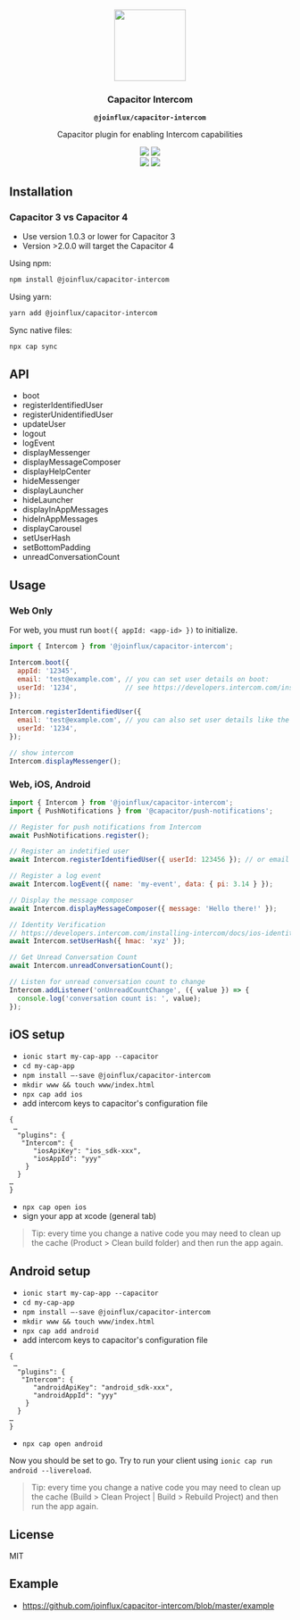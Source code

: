 <p align="center"><br><img src="https://user-images.githubusercontent.com/236501/85893648-1c92e880-b7a8-11ea-926d-95355b8175c7.png" width="128" height="128" /></p>
<h3 align="center">Capacitor Intercom</h3>
<p align="center"><strong><code>@joinflux/capacitor-intercom</code></strong></p>
<p align="center">
  Capacitor plugin for enabling Intercom capabilities
</p>

<p align="center">
  <img src="https://img.shields.io/maintenance/yes/2021?style=flat-square" />
  <a href="https://www.npmjs.com/package/@joinflux/capacitor-intercom"><img src="https://img.shields.io/npm/l/@joinflux/capacitor-intercom?style=flat-square" /></a>
<br>
  <a href="https://www.npmjs.com/package/@joinflux/capacitor-intercom"><img src="https://img.shields.io/npm/dw/@joinflux/capacitor-intercom?style=flat-square" /></a>
  <a href="https://www.npmjs.com/package/@joinflux/capacitor-intercom"><img src="https://img.shields.io/npm/v/@joinflux/capacitor-intercom?style=flat-square" /></a>
</p>

## Installation

### Capacitor 3 vs Capacitor 4
* Use version 1.0.3 or lower for Capacitor 3
* Version >2.0.0 will target the Capacitor 4

Using npm:

```bash
npm install @joinflux/capacitor-intercom
```

Using yarn:

```bash
yarn add @joinflux/capacitor-intercom
```

Sync native files:

```bash
npx cap sync
```

## API

- boot
- registerIdentifiedUser
- registerUnidentifiedUser
- updateUser
- logout
- logEvent
- displayMessenger
- displayMessageComposer
- displayHelpCenter
- hideMessenger
- displayLauncher
- hideLauncher
- displayInAppMessages
- hideInAppMessages
- displayCarousel
- setUserHash
- setBottomPadding
- unreadConversationCount

## Usage

### Web Only

For web, you must run `boot({ appId: <app-id> })` to initialize.

```js
import { Intercom } from '@joinflux/capacitor-intercom';

Intercom.boot({
  appId: '12345',
  email: 'test@example.com', // you can set user details on boot:
  userId: '1234',            // see https://developers.intercom.com/installing-intercom/docs/capacitor-intercom-javascript#intercomboot-intercomsettings
});

Intercom.registerIdentifiedUser({
  email: 'test@example.com', // you can also set user details like the mobile SDKs
  userId: '1234',
});

// show intercom
Intercom.displayMessenger();

```

### Web, iOS, Android

```js
import { Intercom } from '@joinflux/capacitor-intercom';
import { PushNotifications } from '@capacitor/push-notifications';

// Register for push notifications from Intercom
await PushNotifications.register();

// Register an indetified user
await Intercom.registerIdentifiedUser({ userId: 123456 }); // or email or both

// Register a log event
await Intercom.logEvent({ name: 'my-event', data: { pi: 3.14 } });

// Display the message composer
await Intercom.displayMessageComposer({ message: 'Hello there!' });

// Identity Verification
// https://developers.intercom.com/installing-intercom/docs/ios-identity-verification
await Intercom.setUserHash({ hmac: 'xyz' });

// Get Unread Conversation Count
await Intercom.unreadConversationCount();

// Listen for unread conversation count to change
Intercom.addListener('onUnreadCountChange', ({ value }) => {
  console.log('conversation count is: ', value);
});
```

## iOS setup

- `ionic start my-cap-app --capacitor`
- `cd my-cap-app`
- `npm install —-save @joinflux/capacitor-intercom`
- `mkdir www && touch www/index.html`
- `npx cap add ios`
- add intercom keys to capacitor's configuration file

```
{
 …
  "plugins": {
   "Intercom": {
      "iosApiKey": "ios_sdk-xxx",
      "iosAppId": "yyy"
    }
  }
…
}
```

- `npx cap open ios`
- sign your app at xcode (general tab)

> Tip: every time you change a native code you may need to clean up the cache (Product > Clean build folder) and then run the app again.

## Android setup

- `ionic start my-cap-app --capacitor`
- `cd my-cap-app`
- `npm install —-save @joinflux/capacitor-intercom`
- `mkdir www && touch www/index.html`
- `npx cap add android`
- add intercom keys to capacitor's configuration file

```
{
 …
  "plugins": {
   "Intercom": {
      "androidApiKey": "android_sdk-xxx",
      "androidAppId": "yyy"
    }
  }
…
}
```

- `npx cap open android`

Now you should be set to go. Try to run your client using `ionic cap run android --livereload`.

> Tip: every time you change a native code you may need to clean up the cache (Build > Clean Project | Build > Rebuild Project) and then run the app again.

## License

MIT

## Example

- https://github.com/joinflux/capacitor-intercom/blob/master/example
